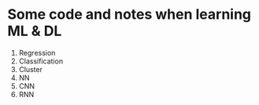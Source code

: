 # Some code and notes when learning ML & DL

1. Regression
2. Classification
3. Cluster
4. NN
5. CNN
6. RNN
